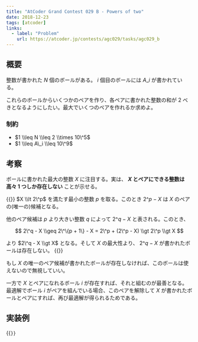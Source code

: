 ```yaml
---
title: "AtCoder Grand Contest 029 B - Powers of two"
date: 2018-12-23
tags: [atcoder]
links:
  - label: "Problem"
    url: https://atcoder.jp/contests/agc029/tasks/agc029_b
---
```


## 概要

整数が書かれた $N$ 個のボールがある。 $i$ 個目のボールには $A\_i$ が書かれている。

これらのボールからいくつかのペアを作り、各ペアに書かれた整数の和が 2 べきとなるようにしたい。最大でいくつのペアを作れるか求めよ。

### 制約

- $1 \\leq N \\leq 2 \\times 10\^5$
- $1 \\leq A\_i \\leq 10\^9$

## 考察

ボールに書かれた最大の整数 $X$ に注目する。実は、 **$X$ とペアにできる整数は高々 1 つしか存在しない** ことが示せる。

{{<collapse summary="証明">}}
$X \\lt 2\^p$ を満たす最小の整数 $p$ を取る。このとき $2\^p - X$ は $X$ のペアの(唯一の)候補となる。

他のペア候補は $p$ より大きい整数 $q$ によって $2\^q - X$ と表される。このとき、

$$
2\^q - X \\geq 2\^\{p + 1\} - X = 2\^p + (2\^p - X) \\gt 2\^p \\gt X
$$

より $2\^q - X \\gt X$ となる。そして $X$ の最大性より、 $2\^q - X$ が書かれたボールは存在しない。
{{</collapse>}}

もし $X$ の唯一のペア候補が書かれたボールが存在しなければ、このボールは使えないので無視していい。

一方で $X$ とペアになれるボール $i$ が存在すれば、それと組むのが最善となる。
最適解でボール $i$ がペアを組んでいる場合、このペアを解除して $X$ が書かれたボールとペアにすれば、再び最適解が得られるためである。

## 実装例

{{<code file="0.cpp" language="cpp">}}

